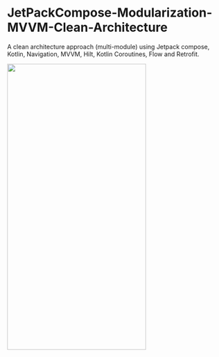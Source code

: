 # JetPackCompose-Modularization-MVVM-Clean-Architecture
A clean architecture approach (multi-module) using Jetpack compose, Kotlin, Navigation, MVVM, Hilt, Kotlin Coroutines, Flow and Retrofit.

<img width=320 height=660 src = "https://user-images.githubusercontent.com/27208120/203140092-da556204-d297-4689-a805-0c677b1031c6.png"/>

